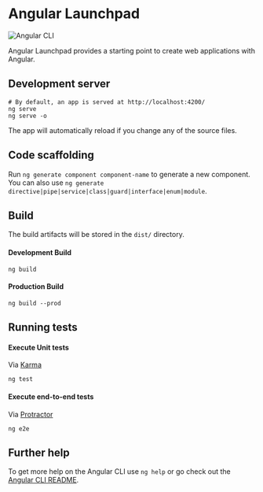 # Angular Launchpad

![Angular CLI](https://img.shields.io/badge/Angular%20CLI-9.1.6-red)

Angular Launchpad provides a starting point to create web applications with Angular.

## Development server

```shell
# By default, an app is served at http://localhost:4200/
ng serve
ng serve -o 
```

The app will automatically reload if you change any of the source files.

## Code scaffolding

Run `ng generate component component-name` to generate a new component. You can also use `ng generate directive|pipe|service|class|guard|interface|enum|module`.

## Build

The build artifacts will be stored in the `dist/` directory.

#### Development Build

```shell
ng build
```

#### Production Build

```shell
ng build --prod
```

## Running tests

#### Execute Unit tests

Via [Karma](https://karma-runner.github.io)

```shell
ng test
```

#### Execute end-to-end tests

Via [Protractor](http://www.protractortest.org/)

```shell
ng e2e
```

## Further help

To get more help on the Angular CLI use `ng help` or go check out the [Angular CLI README](https://github.com/angular/angular-cli/blob/master/README.md).
